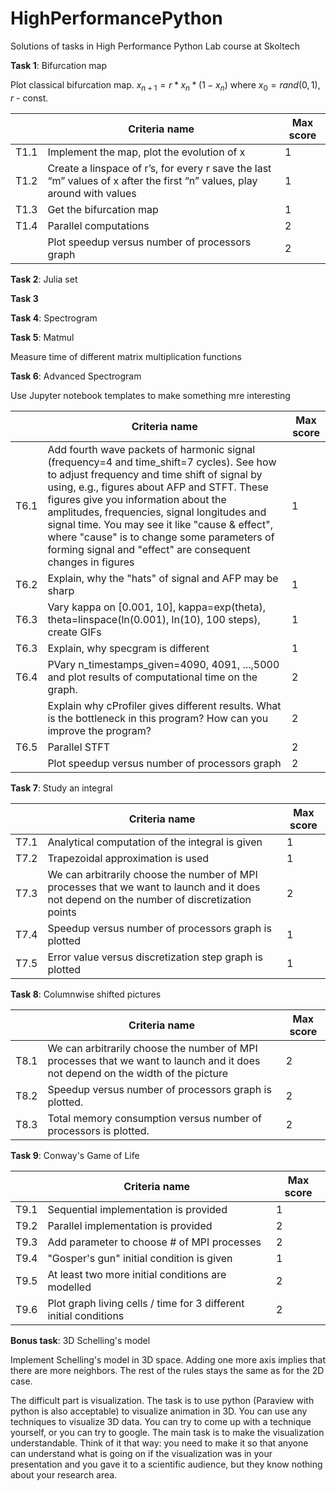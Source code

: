 # HighPerformancePython
Solutions of tasks in High Performance Python Lab course at Skoltech

**Task 1**: Bifurcation map

Plot classical bifurcation map. $x_{n+1} = r * x_n * (1 - x_n)$ where $x_0 = rand(0, 1)$, $r$ - const.

| | Criteria name  | Max score |
| -- | ------------- | ------------- |
|T1.1| Implement the map, plot the evolution of x | 1 |
|T1.2| Create a linspace of r’s, for every r save the last “m” values of x after the first “n” values, play around with values | 1 |
|T1.3| Get the bifurcation map | 1 |
|T1.4| Parallel computations | 2 |
|    | Plot speedup versus number of processors graph | 2 |


**Task 2**: Julia set

**Task 3**

**Task 4**:  Spectrogram

**Task 5**: Matmul

Measure time of different matrix multiplication functions

**Task 6**: Advanced Spectrogram

Use Jupyter notebook templates to make something mre interesting

| | Criteria name  | Max score |
| -- | ------------- | ------------- |
|T6.1| Add fourth wave packets of harmonic signal (frequency=4 and time_shift=7 cycles). See how to adjust frequency and time shift of signal by using, e.g., figures about AFP and STFT. These figures give you information about the amplitudes, frequencies, signal longitudes and signal time. You may see it like "cause & effect", where "cause" is to change some parameters of forming signal and "effect" are consequent changes in figures | 1 |
|T6.2| Explain, why the "hats" of signal and AFP may be sharp | 1 |
|T6.3| Vary kappa on [0.001, 10], kappa=exp(theta), theta=linspace(ln(0.001), ln(10), 100 steps), create GIFs| 1 |
|T6.3| Explain, why specgram is different| 1 |
|T6.4| PVary n_timestamps_given=4090, 4091, ...,5000 and plot results of computational time on the graph. | 2 |
| | Explain why cProfiler gives different results. What is the bottleneck in this program? How can you improve the program? | 2 |
|T6.5| Parallel STFT | 2 |	
| | Plot speedup versus number of processors graph |	2 |

**Task 7**: Study an integral

| | Criteria name  | Max score |
| -- | ------------- | ------------- |
|T7.1| Analytical computation of the integral is given | 1 |
|T7.2| Trapezoidal approximation is used | 1 |
|T7.3| We can arbitrarily choose the number of MPI processes that we want to launch and it does not depend on the number of discretization points | 2 |
|T7.4| Speedup versus number of processors graph is plotted |1|
|T7.5| Error value versus discretization step graph is plotted|	1 |

**Task 8**: Columnwise shifted pictures

| | Criteria name  | Max score |
| -- | ------------- | ------------- |
|T8.1| We can arbitrarily choose the number of MPI processes that we want to launch and it does not depend on the width of the picture | 2 |
|T8.2|	Speedup versus number of processors graph is plotted. | 2 |
|T8.3| Total memory consumption versus number of processors is plotted. | 2 |


**Task 9**: Conway's Game of Life

| | Criteria name  | Max score |
| -- | ------------- | ------------- |
|T9.1| Sequential implementation is provided | 1 |
|T9.2| Parallel implementation is provided | 2 |
|T9.3| Add parameter to choose # of MPI processes | 2 |
|T9.4| "Gosper's gun" initial condition is given | 1 |
|T9.5| At least two more initial conditions are modelled | 2 |
|T9.6| Plot graph living cells / time for 3 different initial conditions | 2 |	


**Bonus task**: 3D Schelling's model

Implement Schelling's model in 3D space. Adding one more axis implies that there are more neighbors. The rest of the rules stays the same as for the 2D case.

The difficult part is visualization. The task is to use python (Paraview with python is also acceptable) to visualize animation in 3D. You can use any techniques to visualize 3D data. You can try to come up with a technique yourself, or you can try to google. The main task is to make the visualization understandable. Think of it that way: you need to make it so that anyone can understand what is going on if the visualization was in your presentation and you gave it to a scientific audience, but they know nothing about your research area.